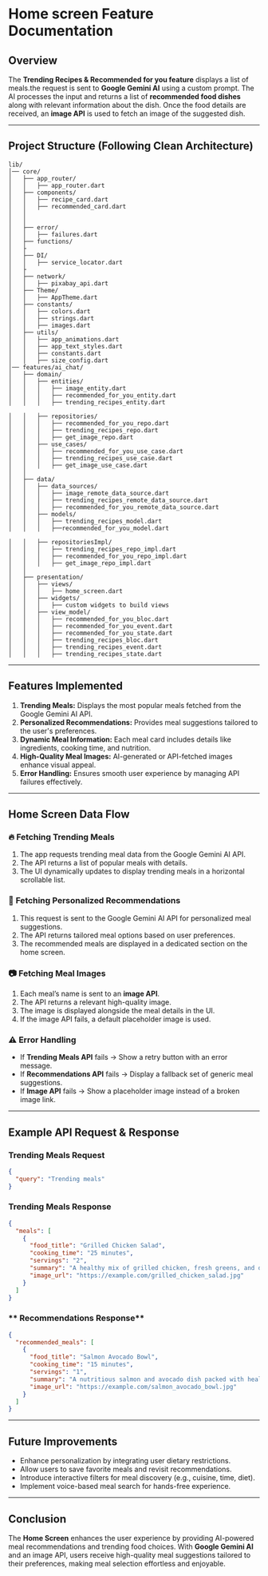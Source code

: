 # Home screen Feature Documentation

## Overview

The **Trending Recipes & Recommended for you feature** displays a list of meals.the request is sent to **Google Gemini AI** using a custom prompt. The AI processes the input and returns a list of **recommended food dishes** along with relevant information about the dish. Once the food details are received, an **image API** is used to fetch an image of the suggested dish.



---

## **Project Structure** (Following Clean Architecture)

```plaintext
lib/
│── core/
│   ├── app_router/
│   │   ├── app_router.dart
│   ├── components/
│   │   ├── recipe_card.dart
│   │   ├── recommended_card.dart
│   │   
│   │  
│   ├── error/
│   │   ├── failures.dart
│   ├── functions/
│   ├
│   ├── DI/
│   │   ├── service_locator.dart
│   ├
│   ├── network/
│   │   ├── pixabay_api.dart
│   ├── Theme/
│   │   ├── AppTheme.dart
│   ├── constants/
│   │   ├── colors.dart
│   │   ├── strings.dart
│   │   ├── images.dart
│   ├── utils/
│   │   ├── app_animations.dart
│   │   ├── app_text_styles.dart
│   │   ├── constants.dart
│   │   ├── size_config.dart
│── features/ai_chat/
│   ├── domain/
│   │   ├── entities/
│   │   │   ├── image_entity.dart
│   │   │   ├── recommended_for_you_entity.dart
│   │   │   ├── trending_recipes_entity.dart

│   │   ├── repositories/
│   │   │   ├── recommended_for_you_repo.dart
│   │   │   ├── trending_recipes_repo.dart
│   │   │   ├── get_image_repo.dart
│   │   ├── use_cases/
│   │   │   ├── recommended_for_you_use_case.dart
│   │   │   ├── trending_recipes_use_case.dart
│   │   │   ├── get_image_use_case.dart
│   │
│   ├── data/
│   │   ├── data_sources/
│   │   │   ├── image_remote_data_source.dart
│   │   │   ├── trending_recipes_remote_data_source.dart
│   │   │   ├── recommended_for_you_remote_data_source.dart
│   │   ├── models/
│   │   │   ├── trending_recipes_model.dart
│   │   │   ├──recommended_for_you_model.dart

│   │   ├── repositoriesImpl/
│   │   │   ├── trending_recipes_repo_impl.dart
│   │   │   ├── recommended_for_you_repo_impl.dart
│   │   │   ├── get_image_repo_impl.dart
│   │
│   ├── presentation/
│   │   ├── views/
│   │   │   ├── home_screen.dart
│   │   ├── widgets/
│   │   │   ├── custom widgets to build views
│   │   ├── view_model/
│   │   │   ├── recommended_for_you_bloc.dart
│   │   │   ├── recommended_for_you_event.dart
│   │   │   ├── recommended_for_you_state.dart
│   │   │   ├── trending_recipes_bloc.dart
│   │   │   ├── trending_recipes_event.dart
│   │   │   ├── trending_recipes_state.dart
```

---

## **Features Implemented**

1. **Trending Meals:** Displays the most popular meals fetched from the Google Gemini AI API.
2. **Personalized Recommendations:** Provides meal suggestions tailored to the user's preferences.
3. **Dynamic Meal Information:** Each meal card includes details like ingredients, cooking time, and nutrition.
4. **High-Quality Meal Images:** AI-generated or API-fetched images enhance visual appeal.
5. **Error Handling:** Ensures smooth user experience by managing API failures effectively.

---

## **Home Screen Data Flow**

### 🔥 **Fetching Trending Meals**

1. The app requests trending meal data from the Google Gemini AI API.
2. The API returns a list of popular meals with details.
3. The UI dynamically updates to display trending meals in a horizontal scrollable list.

### 🌟 **Fetching Personalized Recommendations**

1. This request is sent to the Google Gemini AI API for personalized meal suggestions.
2. The API returns tailored meal options based on user preferences.
3. The recommended meals are displayed in a dedicated section on the home screen.

### 📷 **Fetching Meal Images**

1. Each meal’s name is sent to an **image API**.
2. The API returns a relevant high-quality image.
3. The image is displayed alongside the meal details in the UI.
4. If the image API fails, a default placeholder image is used.

### ⚠ **Error Handling**

- If **Trending Meals API** fails → Show a retry button with an error message.
- If **Recommendations API** fails → Display a fallback set of generic meal suggestions.
- If **Image API** fails → Show a placeholder image instead of a broken image link.

---

## **Example API Request & Response**

### **Trending Meals Request**
```json
{
  "query": "Trending meals"
}
```

### **Trending Meals Response**
```json
{
  "meals": [
    {
      "food_title": "Grilled Chicken Salad",
      "cooking_time": "25 minutes",
      "servings": "2",
      "summary": "A healthy mix of grilled chicken, fresh greens, and dressing.",
      "image_url": "https://example.com/grilled_chicken_salad.jpg"
    }
  ]
}
```



### ** Recommendations Response**
```json
{
  "recommended_meals": [
    {
      "food_title": "Salmon Avocado Bowl",
      "cooking_time": "15 minutes",
      "servings": "1",
      "summary": "A nutritious salmon and avocado dish packed with healthy fats.",
      "image_url": "https://example.com/salmon_avocado_bowl.jpg"
    }
  ]
}
```

---

## **Future Improvements**

- Enhance personalization by integrating user dietary restrictions.
- Allow users to save favorite meals and revisit recommendations.
- Introduce interactive filters for meal discovery (e.g., cuisine, time, diet).
- Implement voice-based meal search for hands-free experience.

---

## **Conclusion**

The **Home Screen** enhances the user experience by providing AI-powered meal recommendations and trending food choices. With **Google Gemini AI** and an image API, users receive high-quality meal suggestions tailored to their preferences, making meal selection effortless and enjoyable.

